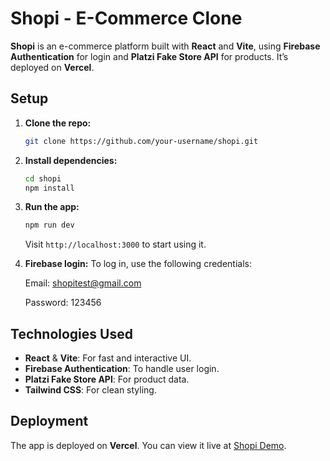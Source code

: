 # Shopi - E-Commerce Clone

**Shopi** is an e-commerce platform built with **React** and **Vite**, using **Firebase Authentication** for login and **Platzi Fake Store API** for products. It’s deployed on **Vercel**.

## Setup

1. **Clone the repo:**

   ```bash
   git clone https://github.com/your-username/shopi.git
   ```

2. **Install dependencies:**

   ```bash
   cd shopi
   npm install
   ```

3. **Run the app:**

   ```bash
   npm run dev
   ```

   Visit `http://localhost:3000` to start using it.

4. **Firebase login:**
   To log in, use the following credentials:

   Email: shopitest@gmail.com

   Password: 123456

## Technologies Used

- **React** & **Vite**: For fast and interactive UI.
- **Firebase Authentication**: To handle user login.
- **Platzi Fake Store API**: For product data.
- **Tailwind CSS**: For clean styling.

## Deployment

The app is deployed on **Vercel**. You can view it live at [Shopi Demo](https://ecommerce-fake-store-api-three.vercel.app/).
